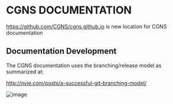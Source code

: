 # CGNS DOCUMENTATION

https://github.com/CGNS/cgns.github.io is new location for CGNS documentation

## Documentation Development

The CGNS documentation uses the branching/release model as summarized at:

http://nvie.com/posts/a-successful-git-branching-model/

![image](https://github.com/CGNS/cgns.github.io/blob/master/git-model.png)